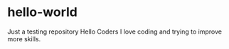 # hello-world
Just a testing repository
Hello Coders
I love coding and trying to improve more skills.
